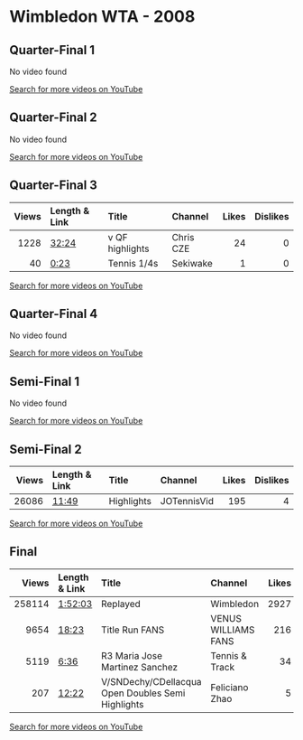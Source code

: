 
# Wimbledon WTA - 2008
    
## Quarter-Final 1
No video found

[Search for more videos on YouTube](https://www.youtube.com/results?search_query=%22wimbledon%22+%22Zheng%22+%22Vaidisova%22+%222008%22+%22highlights%22)     

## Quarter-Final 2
No video found

[Search for more videos on YouTube](https://www.youtube.com/results?search_query=%22wimbledon%22+%22Williams%22+%22Radwanska%22+%222008%22+%22highlights%22)     

## Quarter-Final 3
|   Views | Length & Link                                        | Title               | Channel   |   Likes |   Dislikes |
|--------:|:-----------------------------------------------------|:--------------------|:----------|--------:|-----------:|
|    1228 | [32:24](https://www.youtube.com/watch?v=NJIEcP6FKmg) | v     QF highlights | Chris CZE |      24 |          0 |
|      40 | [0:23](https://www.youtube.com/watch?v=XbGdd5wclZg)  | Tennis    1/4s      | Sekiwake  |       1 |          0 |

[Search for more videos on YouTube](https://www.youtube.com/results?search_query=%22wimbledon%22+%22Dementieva%22+%22Petrova%22+%222008%22+%22highlights%22)     

## Quarter-Final 4
No video found

[Search for more videos on YouTube](https://www.youtube.com/results?search_query=%22wimbledon%22+%22Williams%22+%22Tanasugarn%22+%222008%22+%22highlights%22)     

## Semi-Final 1
No video found

[Search for more videos on YouTube](https://www.youtube.com/results?search_query=%22wimbledon%22+%22Williams%22+%22Zheng%22+%222008%22+%22highlights%22)     

## Semi-Final 2
|   Views | Length & Link                                        | Title      | Channel     |   Likes |   Dislikes |
|--------:|:-----------------------------------------------------|:-----------|:------------|--------:|-----------:|
|   26086 | [11:49](https://www.youtube.com/watch?v=GfT5aGnHZw0) | Highlights | JOTennisVid |     195 |          4 |

[Search for more videos on YouTube](https://www.youtube.com/results?search_query=%22wimbledon%22+%22Williams%22+%22Dementieva%22+%222008%22+%22highlights%22)     

## Final
|   Views | Length & Link                                          | Title                                               | Channel             |   Likes |   Dislikes |
|--------:|:-------------------------------------------------------|:----------------------------------------------------|:--------------------|--------:|-----------:|
|  258114 | [1:52:03](https://www.youtube.com/watch?v=sDyKuIwIG6Y) | Replayed                                            | Wimbledon           |    2927 |         77 |
|    9654 | [18:23](https://www.youtube.com/watch?v=IDsf5bgCzHE)   | Title Run    FANS                                   | VENUS WILLIAMS FANS |     216 |          4 |
|    5119 | [6:36](https://www.youtube.com/watch?v=NAJlhGKvURg)    | R3     Maria Jose Martinez Sanchez                  | Tennis & Track      |      34 |          3 |
|     207 | [12:22](https://www.youtube.com/watch?v=o4L0AlMgank)   | V/SNDechy/CDellacqua   Open Doubles Semi Highlights | Feliciano Zhao      |       5 |          0 |

[Search for more videos on YouTube](https://www.youtube.com/results?search_query=%22wimbledon%22+%22Williams%22+%22Williams%22+%222008%22+%22highlights%22)     
